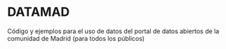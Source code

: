 # DATAMAD
Código  y ejemplos para el uso de datos del portal de datos abiertos de la comunidad de Madrid (para todos los públicos)
